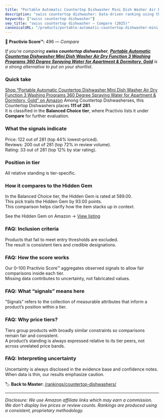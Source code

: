 ```yaml
---
title: "Portable Automatic Countertop Dishwasher Mini Dish Washer Air Dry Function 3 Washing Programs 360 Degree Spraying Water for Apartment & Dormitory, Gold"
description: "swiss countertop dishwasher: Data-driven ranking using the Practivio Score™. Positioned by quality, value, demand, findability, momentum."
keywords: ["swiss countertop dishwasher"]
seo_title: "swiss countertop dishwasher — Compare (2025)"
canonicalURL: "/products/portable-automatic-countertop-dishwasher-mini-dish-washer-air-dry-function-3-washing-programs-360-degree-spraying-water-for-apartment-dormitory-gold-B0C8NJJVGS/"
---
```


**🛒 Practivio Score™:** 496 — _Compare_


*If you're comparing **swiss countertop dishwasher**, **[Portable Automatic Countertop Dishwasher Mini Dish Washer Air Dry Function 3 Washing Programs 360 Degree Spraying Water for Apartment & Dormitory, Gold](https://www.amazon.com/dp/B0C8NJJVGS?tag=practivio-20)** is a strong alternative to put on your shortlist.*
### Quick take
[Shop “Portable Automatic Countertop Dishwasher Mini Dish Washer Air Dry Function 3 Washing Programs 360 Degree Spraying Water for Apartment & Dormitory, Gold” on Amazon](https://www.amazon.com/dp/B0C8NJJVGS?tag=practivio-20)
Among Countertop Dishwasherses, this Countertop Dishwashers places **111 of 281**.  
It is classified in the **Balanced Choice tier**, where Practivio lists it under **Compare** for further evaluation.

### What the signals indicate
Price: 122 out of 281 (top 44% lowest-priced).  
Reviews: 200 out of 281 (top 72% in review volume).  
Rating: 33 out of 281 (top 12% by star rating).  

### Position in tier
All relative standing is tier-specific.

### How it compares to the Hidden Gem
In the Balanced Choice tier, the Hidden Gem is rated at 589.00.  
This pick trails the Hidden Gem by 93.00 points.  
This comparison helps clarify how the item stacks up in context.  

See the Hidden Gem on Amazon → [View listing](https://www.amazon.com/dp/B0CSFQ4WRP?tag=practivio-20)

### FAQ: Inclusion criteria
Products that fail to meet entry thresholds are excluded.  
The result is consistent tiers and credible designations.

### FAQ: How the score works
Our 0–100 Practivio Score™ aggregates observed signals to allow fair comparisons inside each tier.  
Missing data contributes to uncertainty, not fabricated values.

### FAQ: What “signals” means here
“Signals” refers to the collection of measurable attributes that inform a product’s position within a tier.

### FAQ: Why price tiers?
Tiers group products with broadly similar constraints so comparisons remain fair and consistent.  
A product’s standing is always expressed relative to its tier peers, not across unrelated price bands.

### FAQ: Interpreting uncertainty
Uncertainty is always disclosed in the evidence base and confidence notes.  
When data is thin, our results emphasize caution.

<!-- Missing template for Compare/CompareWithinPriceClass -->


🏷️ **Back to Master:** [/rankings/countertop-dishwashers/](/rankings/countertop-dishwashers/)

---
_Disclosure: We use Amazon affiliate links which may earn a commission. We don’t display live prices or review counts. Rankings are produced using a consistent, proprietary methodology._

